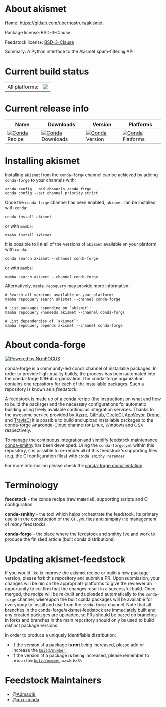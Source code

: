 About akismet
=============

Home: https://github.com/ubernostrum/akismet

Package license: BSD-3-Clause

Feedstock license: [BSD-3-Clause](https://github.com/conda-forge/akismet-feedstock/blob/main/LICENSE.txt)

Summary: A Python interface to the Akismet spam-filtering API.

Current build status
====================


<table><tr><td>All platforms:</td>
    <td>
      <a href="https://dev.azure.com/conda-forge/feedstock-builds/_build/latest?definitionId=15124&branchName=main">
        <img src="https://dev.azure.com/conda-forge/feedstock-builds/_apis/build/status/akismet-feedstock?branchName=main">
      </a>
    </td>
  </tr>
</table>

Current release info
====================

| Name | Downloads | Version | Platforms |
| --- | --- | --- | --- |
| [![Conda Recipe](https://img.shields.io/badge/recipe-akismet-green.svg)](https://anaconda.org/conda-forge/akismet) | [![Conda Downloads](https://img.shields.io/conda/dn/conda-forge/akismet.svg)](https://anaconda.org/conda-forge/akismet) | [![Conda Version](https://img.shields.io/conda/vn/conda-forge/akismet.svg)](https://anaconda.org/conda-forge/akismet) | [![Conda Platforms](https://img.shields.io/conda/pn/conda-forge/akismet.svg)](https://anaconda.org/conda-forge/akismet) |

Installing akismet
==================

Installing `akismet` from the `conda-forge` channel can be achieved by adding `conda-forge` to your channels with:

```
conda config --add channels conda-forge
conda config --set channel_priority strict
```

Once the `conda-forge` channel has been enabled, `akismet` can be installed with `conda`:

```
conda install akismet
```

or with `mamba`:

```
mamba install akismet
```

It is possible to list all of the versions of `akismet` available on your platform with `conda`:

```
conda search akismet --channel conda-forge
```

or with `mamba`:

```
mamba search akismet --channel conda-forge
```

Alternatively, `mamba repoquery` may provide more information:

```
# Search all versions available on your platform:
mamba repoquery search akismet --channel conda-forge

# List packages depending on `akismet`:
mamba repoquery whoneeds akismet --channel conda-forge

# List dependencies of `akismet`:
mamba repoquery depends akismet --channel conda-forge
```


About conda-forge
=================

[![Powered by
NumFOCUS](https://img.shields.io/badge/powered%20by-NumFOCUS-orange.svg?style=flat&colorA=E1523D&colorB=007D8A)](https://numfocus.org)

conda-forge is a community-led conda channel of installable packages.
In order to provide high-quality builds, the process has been automated into the
conda-forge GitHub organization. The conda-forge organization contains one repository
for each of the installable packages. Such a repository is known as a *feedstock*.

A feedstock is made up of a conda recipe (the instructions on what and how to build
the package) and the necessary configurations for automatic building using freely
available continuous integration services. Thanks to the awesome service provided by
[Azure](https://azure.microsoft.com/en-us/services/devops/), [GitHub](https://github.com/),
[CircleCI](https://circleci.com/), [AppVeyor](https://www.appveyor.com/),
[Drone](https://cloud.drone.io/welcome), and [TravisCI](https://travis-ci.com/)
it is possible to build and upload installable packages to the
[conda-forge](https://anaconda.org/conda-forge) [Anaconda-Cloud](https://anaconda.org/)
channel for Linux, Windows and OSX respectively.

To manage the continuous integration and simplify feedstock maintenance
[conda-smithy](https://github.com/conda-forge/conda-smithy) has been developed.
Using the ``conda-forge.yml`` within this repository, it is possible to re-render all of
this feedstock's supporting files (e.g. the CI configuration files) with ``conda smithy rerender``.

For more information please check the [conda-forge documentation](https://conda-forge.org/docs/).

Terminology
===========

**feedstock** - the conda recipe (raw material), supporting scripts and CI configuration.

**conda-smithy** - the tool which helps orchestrate the feedstock.
                   Its primary use is in the construction of the CI ``.yml`` files
                   and simplify the management of *many* feedstocks.

**conda-forge** - the place where the feedstock and smithy live and work to
                  produce the finished article (built conda distributions)


Updating akismet-feedstock
==========================

If you would like to improve the akismet recipe or build a new
package version, please fork this repository and submit a PR. Upon submission,
your changes will be run on the appropriate platforms to give the reviewer an
opportunity to confirm that the changes result in a successful build. Once
merged, the recipe will be re-built and uploaded automatically to the
`conda-forge` channel, whereupon the built conda packages will be available for
everybody to install and use from the `conda-forge` channel.
Note that all branches in the conda-forge/akismet-feedstock are
immediately built and any created packages are uploaded, so PRs should be based
on branches in forks and branches in the main repository should only be used to
build distinct package versions.

In order to produce a uniquely identifiable distribution:
 * If the version of a package **is not** being increased, please add or increase
   the [``build/number``](https://docs.conda.io/projects/conda-build/en/latest/resources/define-metadata.html#build-number-and-string).
 * If the version of a package **is** being increased, please remember to return
   the [``build/number``](https://docs.conda.io/projects/conda-build/en/latest/resources/define-metadata.html#build-number-and-string)
   back to 0.

Feedstock Maintainers
=====================

* [@Admax18](https://github.com/Admax18/)
* [@mxr-conda](https://github.com/mxr-conda/)

